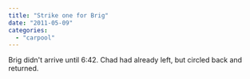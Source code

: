 ```yaml
---
title: "Strike one for Brig"
date: "2011-05-09"
categories: 
  - "carpool"
---
```


Brig didn't arrive until 6:42. Chad had already left, but circled back and returned.
